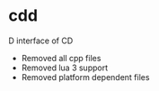 # cdd
D interface of CD

* Removed all cpp files
* Removed lua 3 support
* Removed platform dependent files
